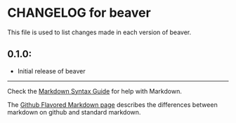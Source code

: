 # CHANGELOG for beaver

This file is used to list changes made in each version of beaver.

## 0.1.0:

* Initial release of beaver

- - -
Check the [Markdown Syntax Guide](http://daringfireball.net/projects/markdown/syntax) for help with Markdown.

The [Github Flavored Markdown page](http://github.github.com/github-flavored-markdown/) describes the differences between markdown on github and standard markdown.
